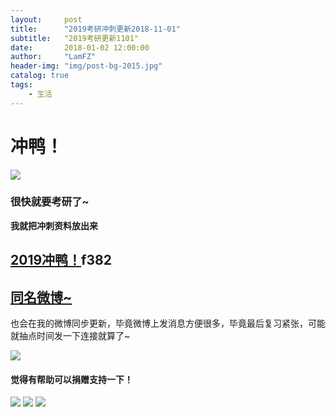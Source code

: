 ```yaml
---
layout:     post
title:      "2019考研冲刺更新2018-11-01"
subtitle:   "2019考研更新1101"
date:       2018-01-02 12:00:00
author:     "LamFZ"
header-img: "img/post-bg-2015.jpg"
catalog: true
tags:
    - 生活
---
```


# 冲鸭！

![](https://timgsa.baidu.com/timg?image&quality=80&size=b9999_10000&sec=1541047268944&di=b30d5b08e776d2f9c911ff9b41361b9a&imgtype=0&src=http%3A%2F%2Fpic.962.net%2Fup%2F2018-7%2F15317028516869413.jpg)

### 很快就要考研了~

**我就把冲刺资料放出来**

## [2019冲鸭！](https://pan.baidu.com/s/1U4dGocLCSo07jIODp2w55w)f382

## [同名微博~](https://weibo.com/u/2948168120)

也会在我的微博同步更新，毕竟微博上发消息方便很多，毕竟最后复习紧张，可能就抽点时间发一下连接就算了~

![](https://imgsa.baidu.com/forum/w%3D580/sign=77cb164db3096b6381195e583c328733/a388b744ebf81a4c2c823dabda2a6059242da658.jpg)

#### 觉得有帮助可以捐赠支持一下！
![](https://timgsa.baidu.com/timg?image&quality=80&size=b9999_10000&sec=1514739195444&di=773936890dfe86fcf8a25b3db2384433&imgtype=0&src=http%3A%2F%2Fi.zeze.com%2Fattachment%2Fforum%2F201603%2F26%2F104839u04ctdk924k8pbdb.jpeg)
![](http://ww3.sinaimg.cn/large/0060lm7Tly1fnn9mknteij31kg0w3twx.jpg)
![](http://ww4.sinaimg.cn/large/0060lm7Tly1fn0b1zneraj30iz0lj75q.jpg)
